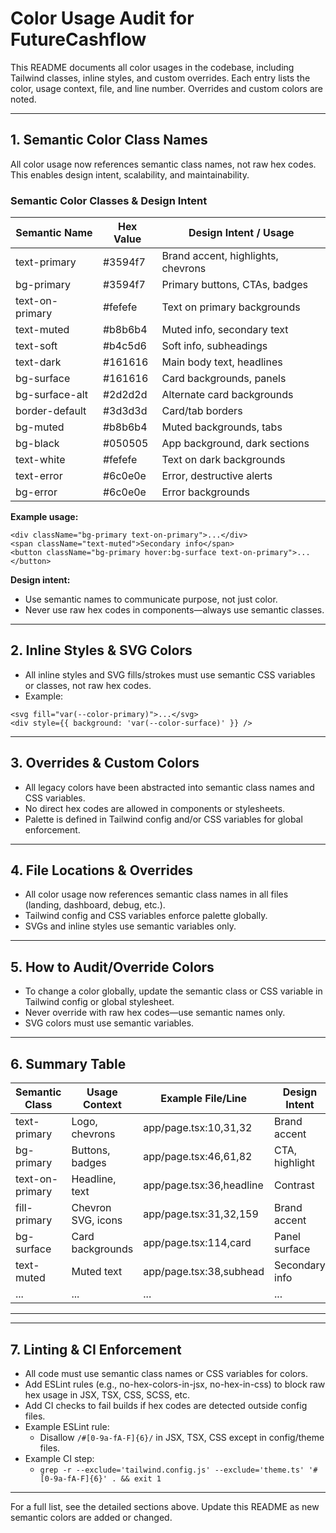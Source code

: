 # Color Usage Audit for FutureCashflow

This README documents all color usages in the codebase, including Tailwind classes, inline styles, and custom overrides. Each entry lists the color, usage context, file, and line number. Overrides and custom colors are noted.

---


## 1. Semantic Color Class Names

All color usage now references semantic class names, not raw hex codes. This enables design intent, scalability, and maintainability.

### Semantic Color Classes & Design Intent

| Semantic Name         | Hex Value   | Design Intent / Usage                |
|----------------------|------------|--------------------------------------|
| text-primary         | #3594f7    | Brand accent, highlights, chevrons   |
| bg-primary           | #3594f7    | Primary buttons, CTAs, badges        |
| text-on-primary      | #fefefe    | Text on primary backgrounds          |
| text-muted           | #b8b6b4    | Muted info, secondary text           |
| text-soft            | #b4c5d6    | Soft info, subheadings               |
| text-dark            | #161616    | Main body text, headlines            |
| bg-surface           | #161616    | Card backgrounds, panels             |
| bg-surface-alt       | #2d2d2d    | Alternate card backgrounds           |
| border-default       | #3d3d3d    | Card/tab borders                     |
| bg-muted             | #b8b6b4    | Muted backgrounds, tabs              |
| bg-black             | #050505    | App background, dark sections        |
| text-white           | #fefefe    | Text on dark backgrounds             |
| text-error           | #6c0e0e    | Error, destructive alerts            |
| bg-error             | #6c0e0e    | Error backgrounds                    |

**Example usage:**
```tsx
<div className="bg-primary text-on-primary">...</div>
<span className="text-muted">Secondary info</span>
<button className="bg-primary hover:bg-surface text-on-primary">...</button>
```

**Design intent:**
- Use semantic names to communicate purpose, not just color.
- Never use raw hex codes in components—always use semantic classes.

---



## 2. Inline Styles & SVG Colors

- All inline styles and SVG fills/strokes must use semantic CSS variables or classes, not raw hex codes.
- Example:
```tsx
<svg fill="var(--color-primary)">...</svg>
<div style={{ background: 'var(--color-surface)' }} />
```

---



## 3. Overrides & Custom Colors

- All legacy colors have been abstracted into semantic class names and CSS variables.
- No direct hex codes are allowed in components or stylesheets.
- Palette is defined in Tailwind config and/or CSS variables for global enforcement.

---



## 4. File Locations & Overrides

- All color usage now references semantic class names in all files (landing, dashboard, debug, etc.).
- Tailwind config and CSS variables enforce palette globally.
- SVGs and inline styles use semantic variables only.

---


## 5. How to Audit/Override Colors

- To change a color globally, update the semantic class or CSS variable in Tailwind config or global stylesheet.
- Never override with raw hex codes—use semantic names only.
- SVG colors must use semantic variables.

---



## 6. Summary Table

| Semantic Class      | Usage Context         | Example File/Line        | Design Intent    |
|---------------------|----------------------|--------------------------|------------------|
| text-primary        | Logo, chevrons       | app/page.tsx:10,31,32    | Brand accent     |
| bg-primary          | Buttons, badges      | app/page.tsx:46,61,82    | CTA, highlight   |
| text-on-primary     | Headline, text       | app/page.tsx:36,headline | Contrast         |
| fill-primary        | Chevron SVG, icons   | app/page.tsx:31,32,159   | Brand accent     |
| bg-surface         | Card backgrounds     | app/page.tsx:114,card    | Panel surface    |
| text-muted         | Muted text           | app/page.tsx:38,subhead  | Secondary info   |
| ...                | ...                  | ...                      | ...              |

---


---

## 7. Linting & CI Enforcement

- All code must use semantic class names or CSS variables for colors.
- Add ESLint rules (e.g., no-hex-colors-in-jsx, no-hex-in-css) to block raw hex usage in JSX, TSX, CSS, SCSS, etc.
- Add CI checks to fail builds if hex codes are detected outside config files.
- Example ESLint rule:
  - Disallow `/#[0-9a-fA-F]{6}/` in JSX, TSX, CSS except in config/theme files.
- Example CI step:
  - `grep -r --exclude='tailwind.config.js' --exclude='theme.ts' '#[0-9a-fA-F]{6}' . && exit 1`

---

For a full list, see the detailed sections above. Update this README as new semantic colors are added or changed.
